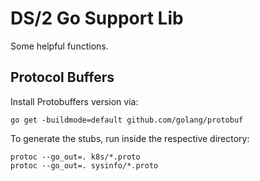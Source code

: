 # DS/2 Go Support Lib

Some helpful functions.

## Protocol Buffers

Install Protobuffers version via:

    go get -buildmode=default github.com/golang/protobuf

To generate the stubs, run inside the respective directory:

    protoc --go_out=. k8s/*.proto
    protoc --go_out=. sysinfo/*.proto
